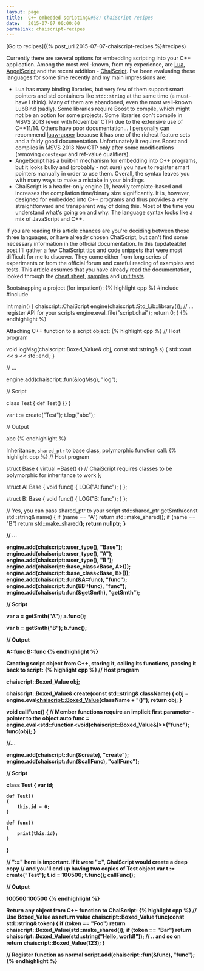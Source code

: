 ```yaml
---
layout: page
title:  C++ embedded scripting&#58; ChaiScript recipes
date:   2015-07-07 00:00:00
permalink: chaiscript-recipes
---
```


[Go to recipes]({% post_url 2015-07-07-chaiscript-recipes %}#recipes)

Currently there are several options for embedding scripting into your C++ application. Among the most well-known, from my experience, are
[Lua](http://www.lua.org/), [AngelScript](http://www.angelcode.com/angelscript/) and the recent addition - [ChaiScript](http://chaiscript.com/).
I've been evaluating these languages for some time recently and my main impressions are:

<!--break-->

* Lua has many binding libraries, but very few of them support smart pointers and std containers like `std::string` at the same time (a must-have I think). Many of them
are abandoned, even the most well-known LubBind (sadly). Some libraries require Boost to compile, which might not be an option for some projects.
Some libraries don't compile in MSVS 2013 (even with November CTP) due to the extensive use of C++11/14. Others have poor documentation...
I personally can recommend [luawrapper](https://github.com/tomaka/luawrapper) because it has one of the richest feature sets and a fairly good documentation.
Unfortunately it requires Boost and compiles in MSVS 2013 Nov CTP only after some modifications (removing `constexpr` and ref-value qualifiers).
* AngelScript has a built-in mechanism for embedding into C++ programs, but it looks bulky and (probably - not sure) you have to register smart pointers manually
in order to use them. Overall, the syntax leaves you with many ways to make a mistake in your bindings.
* ChaiScript is a header-only engine (!), heavily template-based and increases the compilation time/binary size significantly. It is, however, designed
for embedded into C++ programs and thus provides a very straightforward and transparent way of doing this. Most of the time you understand what's going on
and why. The language syntax looks like a mix of JavaScript and C++.

If you are reading this article chances are you're deciding between those three languages, or have already chosen ChaiScript, but
can't find some necessary information in the official documentation. In this (updateable) post I'll gather a few ChaiScript tips and code snippets
that were most difficult for me to discover. They come either from long series of experiments or from the official forum and
careful reading of examples and tests. This article assumes that you have already read the documentation, looked through the
[cheat sheet](https://github.com/ChaiScript/ChaiScript/blob/master/cheatsheet.md), [samples](https://github.com/ChaiScript/ChaiScript/tree/master/samples)
and [unit tests](https://github.com/ChaiScript/ChaiScript/tree/master/unittests).

<div id="recipes"></div>
Bootstrapping a project (for impatient):
{% highlight cpp %}
#include <chaiscript.hpp>
#include <chaiscript_stdlib.hpp>

int main()
{
    chaiscript::ChaiScript engine(chaiscript::Std_Lib::library());
    // ... register API for your scripts
    engine.eval_file("script.chai");
    return 0;
}
{% endhighlight %}

Attaching C++ function to a script object:
{% highlight cpp %}
// Host program

void logMsg(chaiscript::Boxed_Value& obj, const std::string& s)
{
    std::cout << s << std::endl;
}

// ...

engine.add(chaiscript::fun(&logMsg), "log");

// Script

class Test
{
    def Test() {}
}

var t := create("Test");
t.log("abc");

// Output

abc
{% endhighlight %}

Inheritance, `shared_ptr` to base class, polymorphic function call:
{% highlight cpp %}
// Host program

struct Base
{
    virtual ~Base() {} // ChaiScript requires classes to be polymorphic for inheritance to work
};

struct A: Base
{
    void func()
    {
        LOG("A::func");
    }
};

struct B: Base
{
    void func()
    {
        LOG("B::func");
    }
};

// Yes, you can pass shared_ptr to your script
std::shared_ptr<Base> getSmth(const std::string& name)
{
    if (name == "A")
        return std::make_shared<A>();
    if (name == "B")
        return std::make_shared<B>();
    return nullptr;
}

// ...

engine.add(chaiscript::user_type<Base>(), "Base");
engine.add(chaiscript::user_type<A>(), "A");
engine.add(chaiscript::user_type<B>(), "B");
engine.add(chaiscript::base_class<Base, A>());
engine.add(chaiscript::base_class<Base, B>());
engine.add(chaiscript::fun(&A::func), "func");
engine.add(chaiscript::fun(&B::func), "func");
engine.add(chaiscript::fun(&getSmth), "getSmth");


// Script

var a = getSmth("A");
a.func();

var b = getSmth("B");
b.func();

// Output

A::func
B::func
{% endhighlight %}

Creating script object from C++, storing it, calling its functions, passing it back to script:
{% highlight cpp %}
// Host program

chaiscript::Boxed_Value obj;

chaiscript::Boxed_Value& create(const std::string& className)
{
    obj = engine.eval<chaiscript::Boxed_Value>(className + "()");
    return obj;
}

void callFunc()
{
    // Member functions require an implicit first parameter - pointer to the object
    auto func = engine.eval<std::function<void(chaiscript::Boxed_Value&)>>("func");
    func(obj);
}

//...

engine.add(chaiscript::fun(&create), "create");
engine.add(chaiscript::fun(&callFunc), "callFunc");


// Script

class Test
{
    var id;

    def Test()
    {
        this.id = 0;
    }

    def func()
    {
        print(this.id);
    }
}

// ":=" here is important. If it were "=", ChaiScript would create a deep copy
// and you'll end up having two copies of Test object
var t := create("Test");
t.id = 100500;
t.func();
callFunc();

// Output

100500
100500
{% endhighlight %}

Return any object from C++ function to ChaiScript:
{% highlight cpp %}
// Use Boxed_Value as return value
chaiscript::Boxed_Value func(const std::string& token)
{
	if (token == "Foo")
		return chaiscript::Boxed_Value(std::make_shared<Test>());
	if (token == "Bar")
		return chaiscript::Boxed_Value(std::string("Hello, world!"));
	// .. and so on
	return chaiscript::Boxed_Value(123);
}

// Register function as normal
script.add(chaiscript::fun(&func), "func");
{% endhighlight %}
